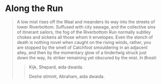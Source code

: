 # Along the Run

> A low mist rises off the Waal and meanders its way into the streets of lower Riverbottom. Suffused with city sewage, and the collective sins of itinerant sailors, the fog of the Riverbottom Run normally subtley chokes and sickens all those whom it envelopes. Even the stench of death is nothing novel when caught on the rising winds, rather, you are stopped by the smell of Catchfoot smouldering in an adjacent alley, and then by the momentary glow of a tindertwig struck just down the way, its striker remaining yet obscured by the mist.
> _In Brosti_:
> > Kijk, Shepard, aida dwaida.
> >
> > Deshe stimmt, Abraham, aida dwaida.


